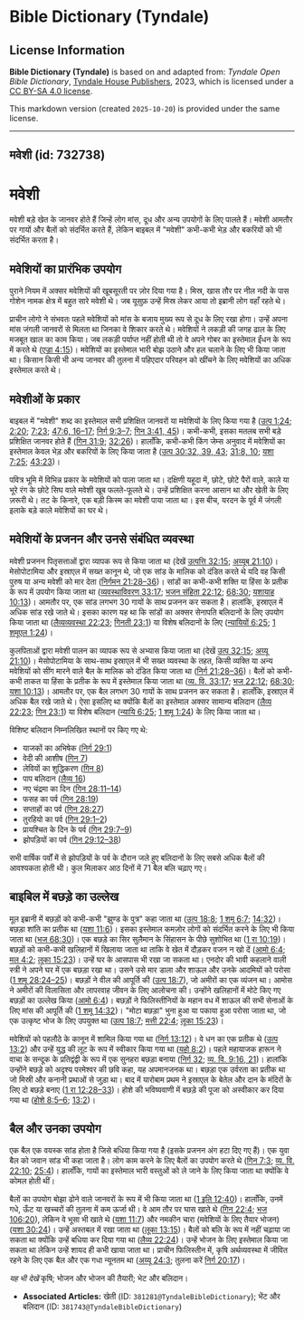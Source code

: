 # Bible Dictionary (Tyndale)

## License Information

**Bible Dictionary (Tyndale)** is based on and adapted from: _Tyndale Open Bible Dictionary_, [Tyndale House Publishers](https://tyndaleopenresources.com/), 2023, which is licensed under a [CC BY-SA 4.0 license](https://creativecommons.org/licenses/by-sa/4.0/legalcode.en).

This markdown version (created `2025-10-20`) is provided under the same license.



--------------------------------

## मवेशी (id: 732738)

मवेशी
=====

मवेशी बड़े खेत के जानवर होते हैं जिन्हें लोग मांस, दूध और अन्य उपयोगों के लिए पालते हैं। मवेशी आमतौर पर गायों और बैलों को संदर्भित करते हैं, लेकिन बाइबल में "मवेशी" कभी\-कभी भेड़ और बकरियों को भी संदर्भित करता है। 

मवेशियों का प्रारंभिक उपयोग
---------------------------

पुराने नियम में अक्सर मवेशियों की खूबसूरती पर ज़ोर दिया गया है। मिस्र, खास तौर पर नील नदी के पास गोशेन नामक क्षेत्र में बहुत सारे मवेशी थे। जब यूसुफ़ उन्हें मिस्र लेकर आया तो इब्रानी लोग वहाँ रहते थे।

प्राचीन लोगो ने संभवतः पहले मवेशियों को मांस के बजाय मुख्य रूप से दूध के लिए रखा होगा। उन्हें अपना मांस जंगली जानवरों से मिलता था जिनका वे शिकार करते थे। मवेशियों ने लकड़ी की जगह ढाल के लिए मजबूत खाल का काम किया। जब लकड़ी पर्याप्त नहीं होती थी तो वे अपने गोबर का इस्तेमाल ईंधन के रूप में करते थे ([एज्रा 4:15](https://ref.ly/Ezek4:15))। मवेशियों का इस्तेमाल भारी बोझ उठाने और हल चलाने के लिए भी किया जाता था। किसान किसी भी अन्य जानवर की तुलना में पहिएदार परिवहन को खींचने के लिए मवेशियों का अधिक इस्तेमाल करते थे।

मवेशीओं के प्रकार
-----------------

बाइबल में "मवेशी" शब्द का इस्तेमाल सभी प्रशिक्षित जानवरों या मवेशियों के लिए किया गया है ([उत्प 1:24](https://ref.ly/Gen1:24); [2:20](https://ref.ly/Gen2:20); [7:23](https://ref.ly/Gen7:23); [47:6, 16–17](https://ref.ly/Gen47:6,Gen47:16-Gen47:17); [निर्ग 9:3–7](https://ref.ly/Exod9:3-Exod9:7); [गिन 3:41, 45](https://ref.ly/Num3:41,Num3:45))। कभी\-कभी, इसका मतलब सभी बड़े प्रशिक्षित जानवर होते हैं ([गिन 31:9](https://ref.ly/Num31:9); [32:26](https://ref.ly/Num32:26))। हालाँकि, कभी\-कभी किंग जेम्स अनुवाद में मवेशियों का इस्तेमाल केवल भेड़ और बकरियों के लिए किया जाता है ([उत्प 30:32, 39, 43](https://ref.ly/Gen30:32,Gen30:39,Gen30:43); [31:8, 10](https://ref.ly/Gen31:8,Gen31:10); [यशा 7:25](https://ref.ly/Isa7:25); [43:23](https://ref.ly/Isa43:23))।

पवित्र भूमि में विभिन्न प्रकार के मवेशियों को पाला जाता था। दक्षिणी यहूदा में, छोटे, छोटे पैरों वाले, काले या भूरे रंग के छोटे सिघ वाले मवेशी खूब फलते\-फूलते थे। उन्हें प्रशिक्षित करना आसान था और खेती के लिए ज़रूरी थे। तट के किनारे, एक बड़ी किस्म का मवेशी पाया जाता था। इस बीच, यरदन के पूर्व में जंगली इलाके बड़े काले मवेशियों का घर थे।

मवेशियों के प्रजनन और उनसे संबंधित व्यवस्था
-------------------------------------------

मवेशी प्रजनन पितृसत्ताओं द्वारा व्यापक रूप से किया जाता था (देखें [उत्पत्ति 32:15](https://ref.ly/Gen32:15); [अय्यूब 21:10](https://ref.ly/Job21:10))। मेसोपोटामिया और इस्राएल में सख्त कानून थे, जो एक सांड के मालिक को दंडित करते थे यदि वह किसी पुरुष या अन्य मवेशी को मार देता ([निर्गमन 21:28–36](https://ref.ly/Exod21:28-Exod21:36))। सांडों का कभी\-कभी शक्ति या हिंसा के प्रतीक के रूप में उपयोग किया जाता था ([व्यवस्थाविवरण 33:17](https://ref.ly/Deut33:17); [भजन संहिता 22:12](https://ref.ly/Ps22:12); [68:30](https://ref.ly/Ps68:30); [यशायाह 10:13](https://ref.ly/Isa10:13))। आमतौर पर, एक सांड लगभग 30 गायों के साथ प्रजनन कर सकता है। हालांकि, इस्राएल में अधिक सांड रखे जाते थे। इसका कारण यह था कि सांडों का अक्सर सेनापति बलिदानों के लिए उपयोग किया जाता था ([लैव्यव्यवस्था 22:23](https://ref.ly/Lev22:23); [गिनती 23:1](https://ref.ly/Num23:1)) या विशेष बलिदानों के लिए ([न्यायियों 6:25](https://ref.ly/Judg6:25); [1 शमूएल 1:24](https://ref.ly/1Sam1:24))।

कुलपिताओं द्वारा मवेशी पालन का व्यापक रूप से अभ्यास किया जाता था (देखें [उत्प 32:15](https://ref.ly/Gen32:15); [अय्यू 21:10](https://ref.ly/Job21:10))। मेसोपोटामिया के साथ\-साथ इस्राएल में भी सख्त व्यवस्था के तहत, किसी व्यक्ति या अन्य मवेशियों को सींग मारने वाले बैल के मालिक को दंडित किया जाता था ([निर्ग 21:28–36](https://ref.ly/Exod21:28-Exod21:36))। बैलों को कभी\-कभी ताकत या हिंसा के प्रतीक के रूप में इस्तेमाल किया जाता था ([व्य. वि. 33:17](https://ref.ly/Deut33:17); [भज 22:12](https://ref.ly/Ps22:12); [68:30](https://ref.ly/Ps68:30); [यशा 10:13](https://ref.ly/Isa10:13))। आमतौर पर, एक बैल लगभग 30 गायों के साथ प्रजनन कर सकता है। हालाँकि, इस्राएल में अधिक बैल रखे जाते थे। ऐसा इसलिए था क्योंकि बैलों का इस्तेमाल अक्सर सामान्य बलिदान ([लैव्य 22:23](https://ref.ly/Lev22:23); [गिन 23:1](https://ref.ly/Num23:1)) या विशेष बलिदान ([न्यायि 6:25](https://ref.ly/Judg6:25); [1 शमू 1:24](https://ref.ly/1Sam1:24)) के लिए किया जाता था।

विशिष्ट बलिदान निम्नलिखित स्थानों पर किए गए थे:

* याजकों का अभिषेक ([निर्ग 29:1](https://ref.ly/Exod29:1))
* वेदी की आशीष ([गिन 7](https://ref.ly/Num7:1-Num7:89))
* लेवियों का शुद्धिकरण ([गिन 8](https://ref.ly/Num8:1-Num8:26))
* पाप बलिदान ([लैव्य 16](https://ref.ly/Lev16:1-Lev16:34))
* नए चंद्रमा का दिन ([गिन 28:11–14](https://ref.ly/Num28:11-Num28:14))
* फसह का पर्व ([गिन 28:19](https://ref.ly/Num28:19))
* सप्ताहों का पर्व ([गिन 28:27](https://ref.ly/Num28:27))
* तुरहियो का पर्व ([गिन 29:1–2](https://ref.ly/Num29:1-Num29:2))
* प्रायश्चित के दिन के पर्व ([गिन 29:7–9](https://ref.ly/Num29:7-Num29:9))
* झोपड़ियों का पर्व ([गिन 29:12–38](https://ref.ly/Num29:12-Num29:38))

सभी वार्षिक पर्वों में से झोपड़ियों के पर्व के दौरान जले हुए बलिदानों के लिए सबसे अधिक बैलों की आवश्यकता होती थी। कुल मिलाकर आठ दिनों में 71 बैल बलि चढ़ाए गए।

बाइबिल में बछड़े का उल्लेख
--------------------------

मूल इब्रानी में बछड़ों को कभी\-कभी "झुण्ड के पुत्र" कहा जाता था ([उत्प 18:8](https://ref.ly/Gen18:8); [1 शमू 6:7](https://ref.ly/1Sam6:7); [14:32](https://ref.ly/1Sam14:32))। बछड़ा शांति का प्रतीक था ([यशा 11:6](https://ref.ly/Isa11:6))। इसका इस्तेमाल कमज़ोर लोगों को संदर्भित करने के लिए भी किया जाता था ([भज 68:30](https://ref.ly/Ps68:30))। एक बछड़े का सिर सुलैमान के सिंहासन के पीछे सुशोभित था ([1 रा 10:19](https://ref.ly/1Kgs10:19))। बछड़ों को कभी\-कभी खलिहानों में खिलाया जाता था ताकि वे खेत में दौड़कर वजन न खो दें ([आमो 6:4](https://ref.ly/Amos6:4); [मल 4:2](https://ref.ly/Mal4:2); [लूका 15:23](https://ref.ly/Luke15:23))। उन्हें घर के आसपास भी रखा जा सकता था। एनदोर की भावी कहलाने वाली स्त्री ने अपने घर में एक बछड़ा रखा था। उसने उसे मार डाला और शाऊल और उनके आदमियों को परोसा ([1 शमू 28:24–25](https://ref.ly/1Sam28:24-1Sam28:25))। बछड़ों ने वील की आपूर्ति की ([उत्प 18:7](https://ref.ly/Gen18:7)), जो अमीरों का एक व्यंजन था। आमोस ने अमीरों की विलासिता और लापरवाह जीवन के लिए आलोचना की। उन्होंने खलिहानों में मोटे किए गए बछड़ों का उल्लेख किया ([आमो 6:4](https://ref.ly/Amos6:4))। बछड़ों ने फिलिस्तीनियों के महान वध में शाऊल की सभी सेनाओं के लिए मांस की आपूर्ति की ([1 शमू 14:32](https://ref.ly/1Sam14:32))। "मोटा बछड़ा" भुना हुआ या पकाया हुआ परोसा जाता था, जो एक उत्कृष्ट भोज के लिए उपयुक्त था ([उत्प 18:7](https://ref.ly/Gen18:7); [मत्ती 22:4](https://ref.ly/Matt22:4); [लूका 15:23](https://ref.ly/Luke15:23))।

मवेशियों को पहलौठे के कानून में शामिल किया गया था ([निर्ग 13:12](https://ref.ly/Exod13:12))। वे धन का एक प्रतीक थे ([उत्प 13:2](https://ref.ly/Gen13:2)) और उन्हें युद्ध की लूट के रूप में स्वीकार किया गया था ([यहो 8:2](https://ref.ly/Josh8:2))। पहले महायाजक हारून ने वाचा के सन्दूक के प्रतिद्वंद्वी के रूप में एक सुनहरा बछड़ा बनाया ([निर्ग 32](https://ref.ly/Exod32:1-Exod32:35); [व्य. वि. 9:16, 21](https://ref.ly/Deut9:16,Deut9:21))। हालांकि उन्होंने बछड़े को अदृश्य परमेश्वर की छवि कहा, यह अपमानजनक था। बछड़ा एक उर्वरता का प्रतीक था जो मिस्री और कनानी प्रथाओं से जुड़ा था। बाद में यारोबाम प्रथम ने इस्राएल के बेतेल और दान के मंदिरों के लिए दो बछड़े बनाए ([1 रा 12:28–33](https://ref.ly/1Kgs12:28-1Kgs12:33))। होशे की भविष्यवाणी में बछड़े की पूजा को अस्वीकार कर दिया गया था ([होशे 8:5–6](https://ref.ly/Hos8:5-Hos8:6); [13:2](https://ref.ly/Hos13:2))।

बैल और उनका उपयोग
-----------------

एक बैल एक वयस्क सांड होता है जिसे बधिया किया गया है (इसके प्रजनन अंग हटा दिए गए हैं)। एक युवा बैल को जवान सांड भी कहा जाता है। लोग काम करने के लिए बैलों का उपयोग करते थे ([गिन 7:3](https://ref.ly/Num7:3); [व्य. वि. 22:10](https://ref.ly/Deut22:10); [25:4](https://ref.ly/Deut25:4))। हालाँकि, गायों का इस्तेमाल भारी वस्तुओं को ले जाने के लिए किया जाता था क्योंकि वे कोमल होती थीं।

बैलों का उपयोग बोझा ढोने वाले जानवरों के रूप में भी किया जाता था ([1 इति 12:40](https://ref.ly/1Chr12:40))। हालाँकि, उनमें गधे, ऊँट या खच्चरों की तुलना में कम ऊर्जा थी। वे आम तौर पर घास खाते थे ([गिन 22:4](https://ref.ly/Num22:4); [भज 106:20](https://ref.ly/Ps106:20)), लेकिन वे भूसा भी खाते थे ([यशा 11:7](https://ref.ly/Isa11:7)) और नमकीन चारा (मवेशियों के लिए तैयार भोजन) ([यशा 30:24](https://ref.ly/Isa30:24))। उन्हें अस्तबल में रखा जाता था ([लूका 13:15](https://ref.ly/Luke13:15))। बैलों को बलि के रूप में नहीं चढ़ाया जा सकता था क्योंकि उन्हें बधिया कर दिया गया था ([लैव्य 22:24](https://ref.ly/Lev22:24))। उन्हें भोजन के लिए इस्तेमाल किया जा सकता था लेकिन उन्हें शायद ही कभी खाया जाता था। प्राचीन फिलिस्तीन में, कृषि अर्थव्यवस्था में जीवित रहने के लिए एक बैल और एक गधा न्यूनतम था ([अय्यू 24:3](https://ref.ly/Job24:3); तुलना करें [निर्ग 20:17](https://ref.ly/Exod20:17))।

*यह भी देखें* कृषि; भोजन और भोजन की तैयारी; भेट और बलिदान।

* **Associated Articles:** खेती (ID: `381281@TyndaleBibleDictionary`); भेंट और बलिदान (ID: `381743@TyndaleBibleDictionary`)

